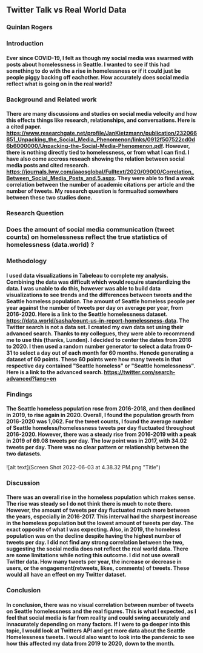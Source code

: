 ## Twitter Talk vs Real World Data
### Quinlan Rogers

### Introduction
#### Ever since COVID-19, I felt as though my social media was swarmed with posts about homelessness in Seattle. I wanted to see if this had something to do with the a rise in homelessness or if it could just be people piggy backing off eachother. How accurately does social media reflect what is going on in the real world?  

### Background and Related work
#### There are many discussions and studies on social media velocity and how this effects things like research, relationships, and conversations. Here is a cited paper. https://www.researchgate.net/profile/JanKietzmann/publication/232066851_Unpacking_the_Social_Media_Phenomenon/links/0912f507522cd0d6b6000000/Unpacking-the-Social-Media-Phenomenon.pdf. However, there is nothing directly tied to homelessness, or from what I can find. I have also come accross reseach showing the relation between social media posts and cited research. https://journals.lww.com/jaaosglobal/Fulltext/2020/09000/Correlation_Between_Social_Media_Posts_and.5.aspx. They were able to find a weak correlation between the number of academic citations per article and the number of tweets. My research question is formualted somewhere between these two studies done. 


### Research Question
### Does the amount of social media communication (tweet counts) on homelessness reflect the true statistics of homelessness (data.world) ? 

### Methodology
#### I used data visualizations in Tabeleau to complete my analysis. Combining the data was difficult which would require standardizing the data. I was unable to do this, however was able to build data visualizations to see trends and the differences between tweets and the Seattle homeless population.  The amount of Seattle homeless people per year against the number of tweets per day on average per year, from 2016-2020. Here is a link to the Seattle homelessness dataset. https://data.world/sasha/count-us-in-report-homelessness-data. The Twitter search is not a data set. I created my own data set using their advanced search. Thanks to my collegues, they were able to recommend me to use this (thanks, Lunden). I decided to center the dates from 2016 to 2020. I then used a random number generator to select a data from 0-31 to select a day out of each month for 60 months. Hencde generating a dataset of 60 points. These 60 points were how many tweets in that respective day contained "Seattle homeless" or "Seattle homelessness".  Here is a link to the advanced search. https://twitter.com/search-advanced?lang=en

### Findings
#### The Seattle homeless population rose from 2016-2018, and then declined in 2019, to rise again in 2020. Overall, I found the population growth from 2016-2020 was 1,062. For the tweet counts, I found the average number of Seattle homeless/homelessness tweets per day fluctuated throughout 2016-2020. However, there was a steady rise from 2016-2019 with a peak in 2019 of 69.08 tweets per day. The low point was in 2017, with 34.02 tweets per day. There was no clear pattern or relationship between the two datasets. 

![alt text](Screen Shot 2022-06-03 at 4.38.32 PM.png "Title")

### Discussion
#### There was an overall rise in the homeless population which makes sense. The rise was steady so I do not think there is much to note there. However, the amount of tweets per day fluctuated much more between the years, especially in 2016-2017. This interval had the sharpest increase in the homeless population but the lowest amount of tweets per day. The exact opposite of what I was expecting. Also, in 2019, the homeless population was on the decline despite having the highest number of tweets per day. I did not find any strong correlation between the two, suggesting the social media does not reflect the real world data. There are some limitations while noting this outcome. I did not use overall Twitter data. How many tweets per year, the increase or decrease in users, or the engagement(retweets, likes, comments) of tweets. These would all have an effect on my Twitter dataset.

### Conclusion
#### In conclusion, there was no visual correlation between number of tweets on Seattle homelessness and the real figures. This is what I expected, as I feel that social media is far from reality and could swing accurately and innacurately depending on many factors. If I were to go deeper into this topic, I would look at Twitters API and get more data about the Seattle Homelessness tweets. I would also want to look into the pandemic to see how this affected my data from 2019 to 2020, down to the month.
